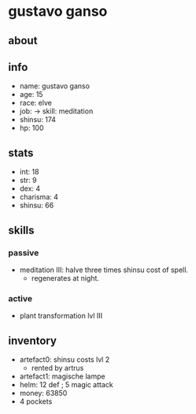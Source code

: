 # gustavo ganso

## about

## info

* name: gustavo ganso
* age: 15
* race: elve
* job: -> skill: meditation
* shinsu: 174
* hp: 100

## stats

* int: 18
* str: 9
* dex: 4
* charisma: 4
* shinsu: 66

## skills

### passive

* meditation III: halve three times shinsu cost of spell.
  * regenerates at night.

### active

* plant transformation lvl III

## inventory

* artefact0: shinsu costs lvl 2
  * rented by artrus
* artefact1: magische lampe
* helm: 12 def ; 5 magic attack
* money: 63850
* 4 pockets
